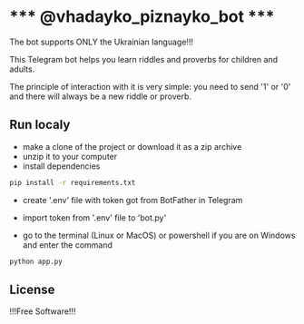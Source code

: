 # *** @vhadayko_piznayko_bot ***

The bot supports ONLY the Ukrainian language!!!

This Telegram bot helps you learn riddles and proverbs for children and adults.

The principle of interaction with it is very simple: you need to send '1' or '0' and there will always be a new riddle or proverb.



## Run localy
- make a clone of the project or download it as a zip archive
- unzip it to your computer
- install dependencies 

```sh
pip install -r requirements.txt
```

- create '.env' file with token got from BotFather in Telegram
- import token from '.env' file to 'bot.py' 


- go to the terminal (Linux or MacOS) or powershell if you are on Windows and enter the command

```sh
python app.py
```


## License

!!!Free Software!!!
